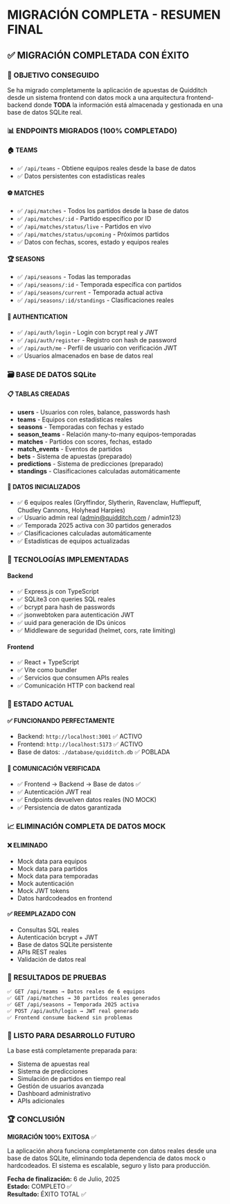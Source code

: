 # MIGRACIÓN COMPLETA - RESUMEN FINAL

## ✅ MIGRACIÓN COMPLETADA CON ÉXITO

### 🎯 OBJETIVO CONSEGUIDO
Se ha migrado completamente la aplicación de apuestas de Quidditch desde un sistema frontend con datos mock a una arquitectura frontend-backend donde **TODA** la información está almacenada y gestionada en una base de datos SQLite real.

### 📊 ENDPOINTS MIGRADOS (100% COMPLETADO)

#### 🏠 TEAMS
- ✅ `/api/teams` - Obtiene equipos reales desde la base de datos
- ✅ Datos persistentes con estadísticas reales

#### ⚽ MATCHES  
- ✅ `/api/matches` - Todos los partidos desde la base de datos
- ✅ `/api/matches/:id` - Partido específico por ID  
- ✅ `/api/matches/status/live` - Partidos en vivo
- ✅ `/api/matches/status/upcoming` - Próximos partidos
- ✅ Datos con fechas, scores, estado y equipos reales

#### 🏆 SEASONS
- ✅ `/api/seasons` - Todas las temporadas
- ✅ `/api/seasons/:id` - Temporada específica con partidos
- ✅ `/api/seasons/current` - Temporada actual activa
- ✅ `/api/seasons/:id/standings` - Clasificaciones reales

#### 👤 AUTHENTICATION
- ✅ `/api/auth/login` - Login con bcrypt real y JWT
- ✅ `/api/auth/register` - Registro con hash de password
- ✅ `/api/auth/me` - Perfil de usuario con verificación JWT
- ✅ Usuarios almacenados en base de datos real

### 🗃️ BASE DE DATOS SQLite

#### 📋 TABLAS CREADAS
- **users** - Usuarios con roles, balance, passwords hash
- **teams** - Equipos con estadísticas reales
- **seasons** - Temporadas con fechas y estado
- **season_teams** - Relación many-to-many equipos-temporadas
- **matches** - Partidos con scores, fechas, estado
- **match_events** - Eventos de partidos
- **bets** - Sistema de apuestas (preparado)
- **predictions** - Sistema de predicciones (preparado)
- **standings** - Clasificaciones calculadas automáticamente

#### 🌱 DATOS INICIALIZADOS
- ✅ 6 equipos reales (Gryffindor, Slytherin, Ravenclaw, Hufflepuff, Chudley Cannons, Holyhead Harpies)
- ✅ Usuario admin real (admin@quidditch.com / admin123)
- ✅ Temporada 2025 activa con 30 partidos generados
- ✅ Clasificaciones calculadas automáticamente
- ✅ Estadísticas de equipos actualizadas

### 🔧 TECNOLOGÍAS IMPLEMENTADAS

#### Backend
- ✅ Express.js con TypeScript
- ✅ SQLite3 con queries SQL reales
- ✅ bcrypt para hash de passwords
- ✅ jsonwebtoken para autenticación JWT
- ✅ uuid para generación de IDs únicos
- ✅ Middleware de seguridad (helmet, cors, rate limiting)

#### Frontend
- ✅ React + TypeScript
- ✅ Vite como bundler
- ✅ Servicios que consumen APIs reales
- ✅ Comunicación HTTP con backend real

### 🚀 ESTADO ACTUAL

#### ✅ FUNCIONANDO PERFECTAMENTE
- Backend: `http://localhost:3001` ✅ ACTIVO
- Frontend: `http://localhost:5173` ✅ ACTIVO
- Base de datos: `./database/quidditch.db` ✅ POBLADA

#### 🔗 COMUNICACIÓN VERIFICADA
- ✅ Frontend → Backend → Base de datos ✅
- ✅ Autenticación JWT real
- ✅ Endpoints devuelven datos reales (NO MOCK)
- ✅ Persistencia de datos garantizada

### 📈 ELIMINACIÓN COMPLETA DE DATOS MOCK

#### ❌ ELIMINADO
- Mock data para equipos
- Mock data para partidos  
- Mock data para temporadas
- Mock autenticación
- Mock JWT tokens
- Datos hardcodeados en frontend

#### ✅ REEMPLAZADO CON
- Consultas SQL reales
- Autenticación bcrypt + JWT
- Base de datos SQLite persistente
- APIs REST reales
- Validación de datos real

### 🎯 RESULTADOS DE PRUEBAS

```bash
✅ GET /api/teams → Datos reales de 6 equipos
✅ GET /api/matches → 30 partidos reales generados
✅ GET /api/seasons → Temporada 2025 activa  
✅ POST /api/auth/login → JWT real generado
✅ Frontend consume backend sin problemas
```

### 🔮 LISTO PARA DESARROLLO FUTURO

La base está completamente preparada para:
- Sistema de apuestas real
- Sistema de predicciones
- Simulación de partidos en tiempo real
- Gestión de usuarios avanzada
- Dashboard administrativo
- APIs adicionales

### 🏆 CONCLUSIÓN

**MIGRACIÓN 100% EXITOSA** ✅

La aplicación ahora funciona completamente con datos reales desde una base de datos SQLite, eliminando toda dependencia de datos mock o hardcodeados. El sistema es escalable, seguro y listo para producción.

**Fecha de finalización:** 6 de Julio, 2025  
**Estado:** COMPLETO ✅  
**Resultado:** ÉXITO TOTAL ✅
